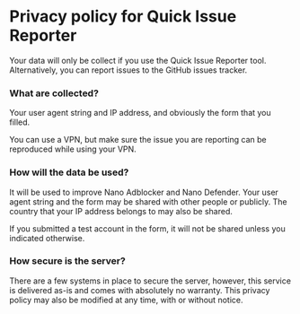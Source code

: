 # Privacy policy for Quick Issue Reporter

Your data will only be collect if you use the Quick Issue Reporter tool.
Alternatively, you can report issues to the GitHub issues tracker.

### What are collected?

Your user agent string and IP address, and obviously the form that you filled.

You can use a VPN, but make sure the issue you are reporting can be reproduced
while using your VPN.

### How will the data be used?

It will be used to improve Nano Adblocker and Nano Defender. Your user agent
string and the form may be shared with other people or publicly. The country
that your IP address belongs to may also be shared.

If you submitted a test account in the form, it will not be shared unless you
indicated otherwise.

### How secure is the server?

There are a few systems in place to secure the server, however, this service
is delivered as-is and comes with absolutely no warranty. This privacy policy
may also be modified at any time, with or without notice.
